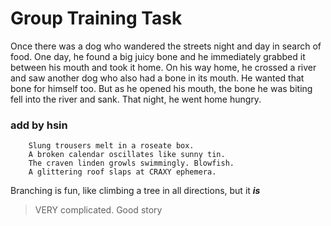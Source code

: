 # Group Training Task #
Once there was a dog who wandered the streets night and day in search of food. One day, he found a big juicy bone and he immediately grabbed it between his mouth and took it home. On his way home, he crossed a river and saw another dog who also had a bone in its mouth. He wanted that bone for himself too. But as he opened his mouth, the bone he was biting fell into the river and sank. That night, he went home hungry.

### add by hsin
```
    Slung trousers melt in a roseate box.
    A broken calendar oscillates like sunny tin.
    The craven linden growls swimmingly. Blowfish.
    A glittering roof slaps at CRAXY ephemera.
```

Branching is fun, like climbing a tree in all directions, but it 
**_is_**
> VERY complicated.
> Good story
